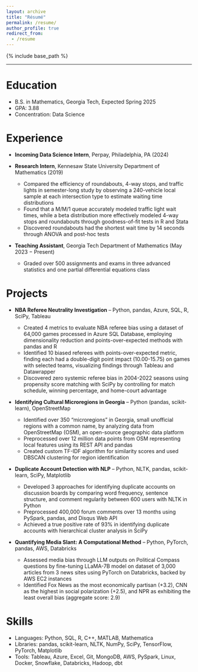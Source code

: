 ```yaml
---
layout: archive
title: "Résumé"
permalink: /resume/
author_profile: true
redirect_from:
  - /resume
---
```


{% include base_path %}

<hr class="light-grey-line">

Education
======
* B.S. in Mathematics, Georgia Tech, Expected Spring 2025
* GPA: 3.88
* Concentration: Data Science

Experience
======
* **Incoming Data Science Intern**, Perpay, Philadelphia, PA (2024)

* **Research Intern**, Kennesaw State University Department of Mathematics (2019)
  * Compared the efficiency of roundabouts, 4-way stops, and traffic lights in semester-long study by observing a 240-vehicle local sample at each intersection type to estimate waiting time distributions
  * Found that a M/M/1 queue accurately modeled traffic light wait times, while a beta distribution more effectively modeled 4-way stops and roundabouts through goodness-of-fit tests in R and Stata
  * Discovered roundabouts had the shortest wait time by 14 seconds through ANOVA and post-hoc tests

* **Teaching Assistant**, Georgia Tech Department of Mathematics (May 2023 − Present)
  * Graded over 500 assignments and exams in three advanced statistics and one partial differential equations class
 
Projects
======

* **NBA Referee Neutrality Investigation** – Python, pandas, Azure, SQL, R, SciPy, Tableau
  * Created 4 metrics to evaluate NBA referee bias using a dataset of 64,000 games processed in Azure SQL Database, employing dimensionality reduction and points-over-expected methods with pandas and R
  * Identified 10 biased referees with points-over-expected metric, finding each had a double-digit point impact (10.00-15.75) on games with selected teams, visualizing findings through Tableau and Datawrapper
  * Discovered zero systemic referee bias in 2004-2022 seasons using propensity score matching with SciPy by controlling for match schedule, winning percentage, and home-court advantage

* **Identifying Cultural Microregions in Georgia** – Python (pandas, scikit-learn), OpenStreetMap
  * Identified over 350 “microregions” in Georgia, small unofficial regions with a common name, by analyzing data from OpenStreetMap (OSM), an open-source geographic data platform
  * Preprocessed over 12 million data points from OSM representing local features using its REST API and pandas
  * Created custom TF-IDF algorithm for similarity scores and used DBSCAN clustering for region identification


* **Duplicate Account Detection with NLP** – Python, NLTK, pandas, scikit-learn, SciPy, Matplotlib 
  * Developed 3 approaches for identifying duplicate accounts on discussion boards by comparing word frequency,
  sentence structure, and comment regularity between 600 users with NLTK in Python
  * Preprocessed 400,000 forum comments over 13 months using PySpark, pandas, and Disqus Web API
  * Achieved a true positive rate of 93% in identifying duplicate accounts with hierarchical cluster analysis in SciPy

* **Quantifying Media Slant: A Computational Method** – Python, PyTorch, pandas, AWS, Databricks
  * Assessed media bias through LLM outputs on Political Compass questions by fine-tuning LLaMA-7B model on dataset of 3,000 articles from 3 news sites using PyTorch on Databricks, backed by AWS EC2 instances
  * Identified Fox News as the most economically partisan (+3.2), CNN as the highest in social polarization (+2.5), and NPR as exhibiting the least overall bias (aggregate score: 2.9)

  

  
Skills
======
* Languages: Python, SQL, R, C++, MATLAB, Mathematica
* Libraries: pandas, scikit-learn, NLTK, NumPy, SciPy, TensorFlow, PyTorch, Matplotlib
* Tools: Tableau, Azure, Excel, Git, MongoDB, AWS, PySpark, Linux, Docker, Snowflake, Databricks, Hadoop, dbt


